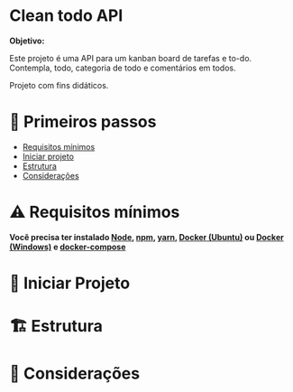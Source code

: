 # Clean todo API

**Objetivo:**

Este projeto é uma API para um kanban board de tarefas e to-do. Contempla, todo, categoria de todo e comentários em todos.

Projeto com fins didáticos.

# :footprints: Primeiros passos

- [Requisitos mínimos](#warning-requisitos-mínimos)
- [Iniciar projeto](#runner-iniciar-projeto)
- [Estrutura](#building_construction-estrutura)
- [Considerações](#notebook-considerações)

# :warning: Requisitos mínimos

**Você precisa ter instalado [Node](https://github.com/nodesource/distributions/blob/master/README.md), [npm](https://nodejs.org/en/download/), [yarn](https://classic.yarnpkg.com/lang/en/docs/install/#debian-stable), [Docker (Ubuntu)](https://docs.docker.com/engine/install/ubuntu/) ou [Docker (Windows)](https://docs.docker.com/desktop/windows/install/) e [docker-compose](https://docs.docker.com/compose/install/)**

# :runner: Iniciar Projeto

# :building_construction: Estrutura

# :notebook: Considerações
